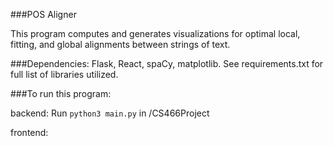 ###POS Aligner

This program computes and generates visualizations for optimal local, fitting, and global alignments between strings of text.


###Dependencies:
Flask, React, spaCy, matplotlib. See requirements.txt for full list of libraries utilized.

###To run this program:

backend:
Run ```python3 main.py``` in /CS466Project

frontend:
